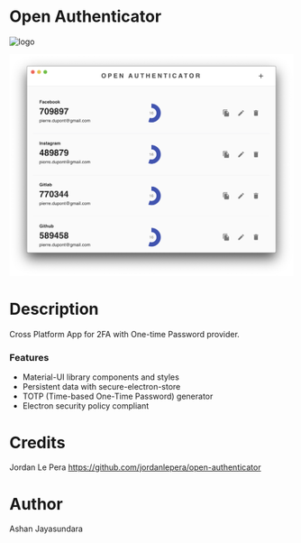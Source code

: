 # Open Authenticator
![logo](https://github.com/jordanlepera/open-authenticator/blob/master/resources/icon.ico "Logo")

![screenshot](https://github.com/jordanlepera/open-authenticator/blob/master/resources/screenshot.png "Screenshot")

# Description
Cross Platform App for 2FA with One-time Password provider.

### Features
* Material-UI library components and styles
* Persistent data with secure-electron-store
* TOTP (Time-based One-Time Password) generator
* Electron security policy compliant

# Credits
Jordan Le Pera  https://github.com/jordanlepera/open-authenticator

# Author
Ashan Jayasundara